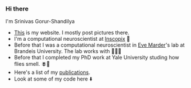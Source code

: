 ### Hi there 

I'm Srinivas Gorur-Shandilya

- [This](https://srinivas.gs/) is my website. I mostly post pictures there.
- I'm a computational neuroscientist at [Inscopix](https://www.inscopix.com/) 🔬
- Before that I was a computational neuroscientist in [Eve Marder](https://en.wikipedia.org/wiki/Eve_Marder)'s lab at Brandeis University. The lab works with 🦀🦀🦀
- Before that I completed my PhD work at Yale University studing how flies smell. 🪰👃
- Here's a list of my [publications](https://scholar.google.com/citations?user=lTu-VxIAAAAJ&hl=en). 
- Look at some of my code here ⬇️

